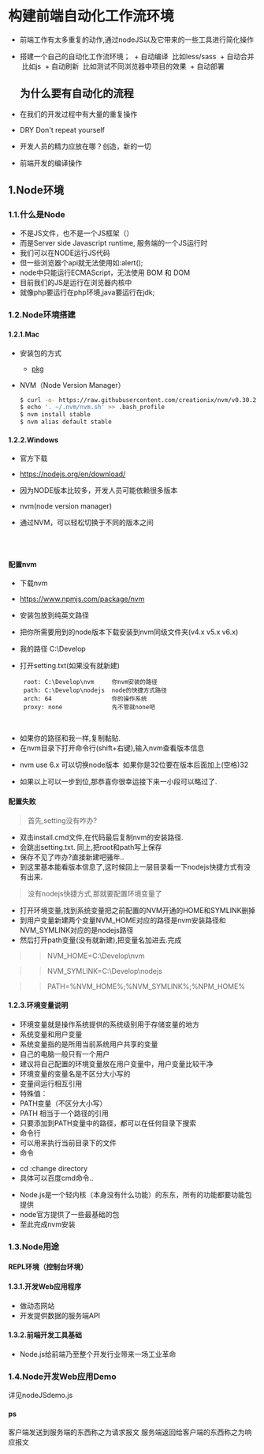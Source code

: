 # 构建前端自动化工作流环境
- 前端工作有太多重复的动作,通过nodeJS以及它带来的一些工具进行简化操作
- 搭建一个自己的自动化工作流环境；
  + 自动编译  比如less/sass
  + 自动合并  比如js
  + 自动刷新  比如测试不同浏览器中项目的效果
  + 自动部署  
  ## 为什么要有自动化的流程

- 在我们的开发过程中有大量的重复操作
- DRY  Don't repeat yourself
- 开发人员的精力应放在哪？创造，新的一切
- 前端开发的编译操作
## 1.Node环境

### 1.1.什么是Node

- 不是JS文件，也不是一个JS框架（）
- 而是Server side Javascript runtime, 服务端的一个JS运行时
- 我们可以在NODE运行JS代码
- 但一些浏览器个api就无法使用如:alert();
- node中只能运行ECMAScript，无法使用 BOM 和 DOM
- 目前我们的JS是运行在浏览器内核中
- 就像php要运行在php环境,java要运行在jdk;
### 1.2.Node环境搭建
#### 1.2.1.Mac

- 安装包的方式
  + [pkg](https://nodejs.org/dist/v5.5.0/node-v5.5.0.pkg)
- NVM（Node Version Manager）

  ```bash
  $ curl -o- https://raw.githubusercontent.com/creationix/nvm/v0.30.2/install.sh | bash
  $ echo '. ~/.nvm/nvm.sh' >> .bash_profile
  $ nvm install stable
  $ nvm alias default stable
  ```

#### 1.2.2.Windows

- 官方下载
 + https://nodejs.org/en/download/
- 因为NODE版本比较多，开发人员可能依赖很多版本
 + nvm(node version manager)
- 通过NVM，可以轻松切换于不同的版本之间

  ```command
  
  ```
  
#### 配置nvm
- 下载nvm
 + https://www.npmjs.com/package/nvm
 + 安装包放到纯英文路径
 + 把你所需要用到的node版本下载安装到nvm同级文件夹(v4.x v5.x v6.x)
 + 我的路径 C:\Develop
 + 打开setting.txt(如果没有就新建)

        root: C:\Develop\nvm     你nvm安装的路径
        path: C:\Develop\nodejs  node的快捷方式路径
        arch: 64                 你的操作系统
        proxy: none              先不管就none吧
         

- 如果你的路径和我一样,复制黏贴.
- 在nvm目录下打开命令行(shift+右键),输入nvm查看版本信息
 + nvm use 6.x 可以切换node版本  如果你是32位要在版本后面加上(空格)32
- 如果以上可以一步到位,那恭喜你很幸运接下来一小段可以略过了.
#### 配置失败
> 首先,setting没有咋办?
- 双击install.cmd文件,在代码最后复制nvm的安装路径.
- 会跳出setting.txt. 同上,把root和path写上保存
- 保存不见了咋办?直接新建吧骚年..
- 到这里基本能看版本信息了,这时候回上一层目录看一下nodejs快捷方式有没有出来.

> 没有nodejs快捷方式,那就要配置环境变量了
- 打开环境变量,找到系统变量把之前配置的NVM开通的HOME和SYMLINK删掉
- 到用户变量新建两个变量NVM_HOME对应的路径是nvm安装路径和NVM_SYMLINK对应的是nodejs路径
- 然后打开path变量(没有就新建),把变量名加进去.完成
>> NVM_HOME=C:\Develop\nvm

>> NVM_SYMLINK=C:\Develop\nodejs

>> PATH=%NVM_HOME%;%NVM_SYMLINK%;%NPM_HOME%

#### 1.2.3.环境变量说明
- 环境变量就是操作系统提供的系统级别用于存储变量的地方
- 系统变量和用户变量
- 系统变量指的是所用当前系统用户共享的变量
- 自己的电脑一般只有一个用户
- 建议将自己配置的环境变量放在用户变量中，用户变量比较干净
- 环境变量的变量名是不区分大小写的
- 变量间运行相互引用
- 特殊值：
- PATH变量（不区分大小写）
- PATH 相当于一个路径的引用
- 只要添加到PATH变量中的路径，都可以在任何目录下搜索
- 命令行
- 可以用来执行当前目录下的文件
- 命令
 + cd :change directory
 + 具体可以百度cmd命令..
- Node.js是一个轻内核（本身没有什么功能）的东东，所有的功能都要功能包提供
- node官方提供了一些最基础的包
- 至此完成nvm安装
### 1.3.Node用途

#### REPL环境（控制台环境）

#### 1.3.1.开发Web应用程序

- 做动态网站
- 开发提供数据的服务端API

#### 1.3.2.前端开发工具基础
- Node.js给前端乃至整个开发行业带来一场工业革命
### 1.4.Node开发Web应用Demo
详见nodeJSdemo.js
#### ps
客户端发送到服务端的东西称之为请求报文
服务端返回给客户端的东西称之为响应报文

